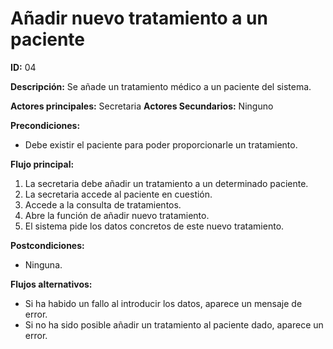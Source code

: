 # Añadir nuevo tratamiento a un paciente

**ID:** 04

**Descripción:** Se añade un tratamiento médico a un paciente del sistema.

**Actores principales:** Secretaria
**Actores Secundarios:** Ninguno

**Precondiciones:**
* Debe existir el paciente para poder proporcionarle un tratamiento.

**Flujo principal:**
1. La secretaria debe añadir un tratamiento a un determinado paciente.
2. La secretaria accede al paciente en cuestión.
3. Accede a la consulta de tratamientos.
4. Abre la función de añadir nuevo tratamiento.
5. El sistema pide los datos concretos de este nuevo tratamiento.

**Postcondiciones:**

* Ninguna.

**Flujos alternativos:**

* Si ha habido un fallo al introducir los datos, aparece un mensaje de error.
* Si no ha sido posible añadir un tratamiento al paciente dado, aparece un error.

